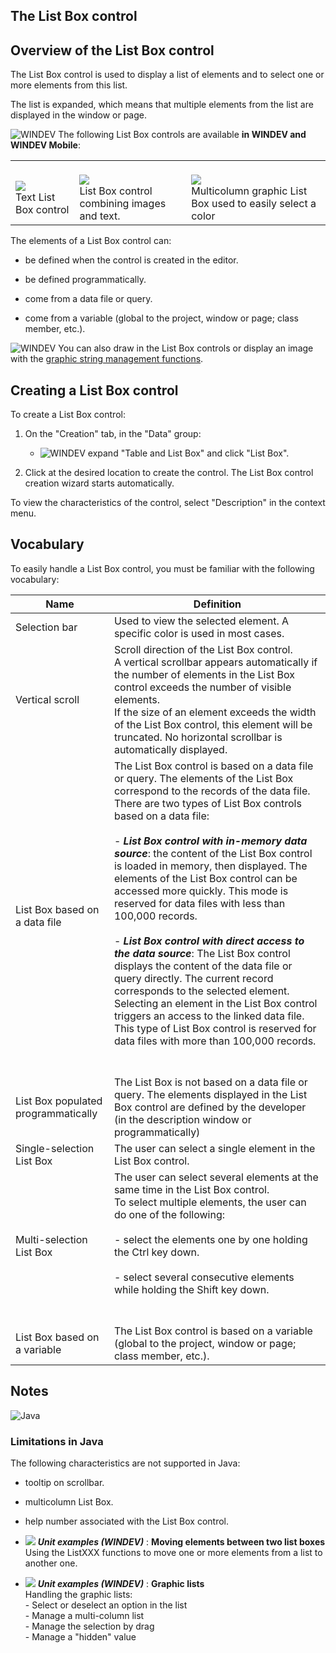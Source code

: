 


## The List Box control
			



<a name="NOTE1"></a>
<a name="NOTE1_1"></a>


## Overview of the List Box control
<a name="overview_the_list_box_control_ELTTEXTE000234"></a>
The List Box control is used to display a list of elements and to select one or more elements from this list.

The list is expanded, which means that multiple elements from the list are displayed in the window or page.

![WINDEV](https://doc.pcsoft.fr/ext/images/us/WD.png) The following List Box controls are available **in WINDEV and WINDEV Mobile**:


|   |   |   |
| --- | --- | --- |
| <br>![](https://doc.pcsoft.fr/en-US/images/image.awp?langid=3&name=LignePersonnalise.gif)<br>Text List Box control | <br>![](https://doc.pcsoft.fr/en-US/images/image.awp?langid=3&name=liste_graphique2.gif)<br>List Box control combining images and text. | <br>![](https://doc.pcsoft.fr/en-US/images/image.awp?langid=3&name=Liste_graphique.gif)<br>Multicolumn graphic List Box used to easily select a color |

The elements of a List Box control can:

- be defined when the control is created in the editor.

- be defined programmatically.

- come from a data file or query.

- come from a variable (global to the project, window or page; class member, etc.).




![WINDEV](https://doc.pcsoft.fr/ext/images/us/WD.png) You can also draw in the List Box controls or display an image with the [graphic string management functions](../WDLang1/3029028.md).



## Creating a List Box control
<a name="creating_list_box_control_ELTTEXTE000258"></a>
To create a List Box control: 

1. On the "Creation" tab, in the "Data" group: 

	- ![WINDEV](https://doc.pcsoft.fr/ext/images/us/WD.png) expand "Table and List Box" and click "List Box".




2. Click at the desired location to create the control. The List Box control creation wizard starts automatically.




To view the characteristics of the control, select "Description" in the context menu.

<a name="NOTE2"></a>
<a name="NOTE2_1"></a>


## Vocabulary
<a name="vocabulary_ELTTEXTE000282"></a>
To easily handle a List Box control, you must be familiar with the following vocabulary:

| Name | Definition |
| --- | --- |
| Selection bar | Used to view the selected element. A specific color is used in most cases. |
| Vertical scroll | Scroll direction of the List Box control.<br>A vertical scrollbar appears automatically if the number of elements in the List Box control exceeds the number of visible elements. <br>If the size of an element exceeds the width of the List Box control, this element will be truncated. No horizontal scrollbar is automatically displayed. |
| List Box based on a data file | The List Box control is based on a data file or query. The elements of the List Box correspond to the records of the data file. There are two types of List Box controls based on a data file:<br><br>- ***List Box control with in-memory data source***: the content of the List Box control is loaded in memory, then displayed. The elements of the List Box control can be accessed more quickly. This mode is reserved for data files with less than 100,000 records.<br><br>- ***List Box control with direct access to the data source***: The List Box control displays the content of the data file or query directly. The current record corresponds to the selected element. Selecting an element in the List Box control triggers an access to the linked data file. This type of List Box control is reserved for data files with more than 100,000 records.<br><br><br> |
| List Box populated programmatically | The List Box is not based on a data file or query. The elements displayed in the List Box control are defined by the developer (in the description window or programmatically) |
| Single-selection List Box | The user can select a single element in the List Box control. |
| Multi-selection List Box | The user can select several elements at the same time in the List Box control.<br>To select multiple elements, the user can do one of the following:<br><br>- select the elements one by one holding the Ctrl key down.<br><br>- select several consecutive elements while holding the Shift key down.<br><br><br> |
| List Box based on a variable | The List Box control is based on a variable (global to the project, window or page; class member, etc.). |



<a name="NOTE3"></a>
<a name="NOTE3_1"></a>


## Notes
<a name="notes_ELTTEXTE000306"></a>
<a name="NOTE3_2"></a>
![Java](https://doc.pcsoft.fr/ext/images/us/JAVA.png) 

### Limitations in Java
<a name="limitations_java_ELTPARAGRAPHE000179"></a>

The following characteristics are not supported in Java:

- tooltip on scrollbar.

- multicolumn List Box.

- help number associated with the List Box control.





- ![](https://doc.pcsoft.fr/en-US/images/image.awp?langid=3&name=Movingelementsbetweentwolistboxes.gif) ***Unit examples (WINDEV)*** : **Moving elements between two list boxes** <br>Using the ListXXX functions to move one or more elements from a list to another one.
- ![](https://doc.pcsoft.fr/en-US/images/image.awp?langid=3&name=Graphiclists.gif) ***Unit examples (WINDEV)*** : **Graphic lists** <br>Handling the graphic lists:<br>- Select or deselect an option in the list<br>- Manage a multi-column list<br>- Manage the selection by drag<br>- Manage a "hidden" value


